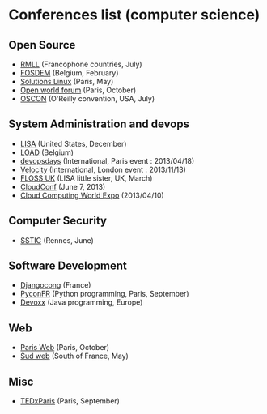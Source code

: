 
# Conferences list (computer science) #

## Open Source ##

- [RMLL](http://rmll.info/) (Francophone countries, July)
- [FOSDEM](https://fosdem.org/) (Belgium, February)
- [Solutions Linux](http://www.solutionslinux.fr/) (Paris, May)
- [Open world forum](http://www.openworldforum.org/) (Paris, October)
- [OSCON](http://www.oscon.com/) (O'Reilly convention, USA, July)

## System Administration and devops ##

- [LISA](https://www.usenix.org/conference/lisa12/) (United States, December)
- [LOAD](http://loadays.org/) (Belgium)
- [devopsdays](http://devopsdays.org/) (International, Paris event : 2013/04/18)
- [Velocity](http://velocityconf.com/) (International, London event : 2013/11/13)
- [FLOSS UK](http://www.flossuk.org/Events/Spring2013) (LISA little sister, UK, March)
- [CloudConf](http://www.cloudconf.eu/) (June 7, 2013)
- [Cloud Computing World Expo](http://www.cloudcomputing-world.com/) (2013/04/10)

## Computer Security ##

- [SSTIC](https://www.sstic.org/) (Rennes, June)

## Software Development ##

- [Djangocong](http://rencontres.django-fr.org/) (France)
- [PyconFR](http://www.pycon.fr/) (Python programming, Paris, September)
- [Devoxx](http://www.devoxx.com/) (Java programming, Europe)

## Web ##

- [Paris Web](http://www.paris-web.fr/) (Paris, October)
- [Sud web](http://sudweb.fr/) (South of France, May)

## Misc ##

- [TEDxParis](http://www.tedxparis.com/) (Paris, September)

